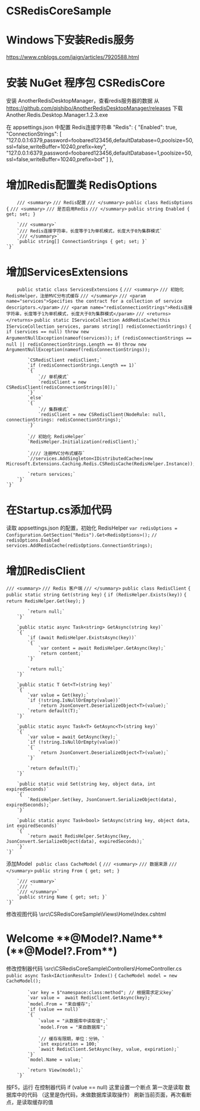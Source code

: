# CSRedisCoreSample

# Windows下安装Redis服务
https://www.cnblogs.com/jaign/articles/7920588.html

# 安装 NuGet 程序包 CSRedisCore

安装 AnotherRedisDesktopManager，查看redis服务器的数据
从 https://github.com/qishibo/AnotherRedisDesktopManager/releases 下载 Another.Redis.Desktop.Manager.1.2.3.exe

在 appsettings.json 中配置 Redis连接字符串
"Redis": {
    "Enabled": true,
    "ConnectionStrings": [
      "127.0.0.1:6379,password=foobared123456,defaultDatabase=0,poolsize=50,ssl=false,writeBuffer=10240,prefix=key",
      "127.0.0.1:6379,password=foobared123456,defaultDatabase=1,poolsize=50,ssl=false,writeBuffer=10240,prefix=bot"
    ]
  },

# 增加Redis配置类 RedisOptions
`    /// <summary>`
    `/// Redis配置`
    `/// </summary>`
    `public class RedisOptions`
    `{`
        `/// <summary>`
        `/// 是否启用Redis`
        `/// </summary>`
        `public string Enabled { get; set; }`

        `/// <summary>`
        `/// Redis连接字符串，长度等于1为单机模式，长度大于0为集群模式`
        `/// </summary>`
        `public string[] ConnectionStrings { get; set; }`
    `}`

# 增加ServicesExtensions
`    public static class ServicesExtensions`
    `{`
        `/// <summary>`
        `/// 初始化 RedisHelper，注册MVC分布式缓存`
        `/// </summary>`
        `/// <param name="services">Specifies the contract for a collection of service descriptors.</param>`
        `/// <param name="redisConnectionStrings">Redis连接字符串，长度等于1为单机模式，长度大于0为集群模式</param>`
        `/// <returns></returns>`
        `public static IServiceCollection AddRedisCache(this IServiceCollection services, params string[] redisConnectionStrings)`
        `{`
            `if (services == null) throw new ArgumentNullException(nameof(services));`
            `if (redisConnectionStrings == null || redisConnectionStrings.Length == 0)`
                `throw new ArgumentNullException(nameof(redisConnectionStrings));`

            `CSRedisClient redisClient;`
            `if (redisConnectionStrings.Length == 1)`
            `{`
                `// 单机模式`
                `redisClient = new CSRedisClient(redisConnectionStrings[0]);`
            `}`
            `else`
            `{`
                `// 集群模式`
                `redisClient = new CSRedisClient(NodeRule: null, connectionStrings: redisConnectionStrings);`
            `}`

            `// 初始化 RedisHelper`
            `RedisHelper.Initialization(redisClient);`

            `//// 注册MVC分布式缓存`
            `//services.AddSingleton<IDistributedCache>(new Microsoft.Extensions.Caching.Redis.CSRedisCache(RedisHelper.Instance));`

            `return services;`
        `}`
    `}`

# 在Startup.cs添加代码
读取 appsettings.json 的配置，初始化 RedisHelper
`var redisOptions = Configuration.GetSection("Redis").Get<RedisOptions>();`
`// redisOptions.Enabled`
`services.AddRedisCache(redisOptions.ConnectionStrings);`

# 增加RedisClient
`/// <summary>`
    `/// Redis 客户端`
    `/// </summary>`
    `public class RedisClient`
    `{`
        `public static string Get(string key)`
        `{`
            `if (RedisHelper.Exists(key))`
            `{`
                `return RedisHelper.Get(key);`
            `}`

            `return null;`
        `}`

        `public static async Task<string> GetAsync(string key)`
        `{`
            `if (await RedisHelper.ExistsAsync(key))`
            `{`
                `var content = await RedisHelper.GetAsync(key);`
                `return content;`
            `}`

            `return null;`
        `}`

        `public static T Get<T>(string key)`
        `{`
            `var value = Get(key);`
            `if (!string.IsNullOrEmpty(value))`
                `return JsonConvert.DeserializeObject<T>(value);`
            `return default(T);`
        `}`

        `public static async Task<T> GetAsync<T>(string key)`
        `{`
            `var value = await GetAsync(key);`
            `if (!string.IsNullOrEmpty(value))`
            `{`
                `return JsonConvert.DeserializeObject<T>(value);`
            `}`

            `return default(T);`
        `}`

        `public static void Set(string key, object data, int expiredSeconds)`
        `{`
            `RedisHelper.Set(key, JsonConvert.SerializeObject(data), expiredSeconds);`
        `}`

        `public static async Task<bool> SetAsync(string key, object data, int expiredSeconds)`
        `{`
            `return await RedisHelper.SetAsync(key, JsonConvert.SerializeObject(data), expiredSeconds);`
        `}`
    `}`
    
添加Model
` public class CacheModel`
    `{`
        `/// <summary>`
        `/// 数据来源`
        `/// </summary>`
        `public string From { get; set; }`

        `/// <summary>`
        `/// `
        `/// </summary>`
        `public string Name { get; set; }`
    `}`

修改视图代码
\src\CSRedisCoreSample\Views\Home\Index.cshtml
<h1 class="display-4">Welcome **@Model?.Name** (**@Model?.From**)</h1>

修改控制器代码
\src\CSRedisCoreSample\Controllers\HomeController.cs
`        public async Task<IActionResult> Index()`
        `{`
            `CacheModel model = new CacheModel();`

            `var key = $"namespace:class:method"; // 根据需求定义key`
            `var value =  await RedisClient.GetAsync(key);`
            `model.From = "来自缓存";`
            `if (value == null)`
            `{`
                `value = "从数据库中读取值";`
                `model.From = "来自数据库";`

                `// 缓存有限期，单位：分钟。`
                `int expiration = 100;`
                `await RedisClient.SetAsync(key, value, expiration);`
            `}`
            `model.Name = value;`

            `return View(model);`
        `}`
        
按F5，运行
在控制器代码 if (value == null) 这里设置一个断点
第一次是读取 数据库中的代码 （这里是伪代码，未做数据库读取操作）
刷新当前页面，再次看断点，是读取缓存的值



            
            

